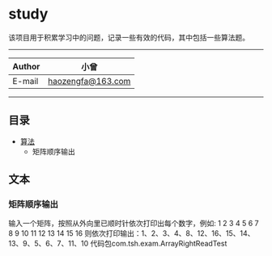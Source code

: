 study
===========================
该项目用于积累学习中的问题，记录一些有效的代码，其中包括一些算法题。 

****
|Author|小曾|
|---|---
|E-mail|haozengfa@163.com

****
## 目录
* [算法](#算法)
    * 矩阵顺序输出

文本
------
### 矩阵顺序输出
输入一个矩阵，按照从外向里已顺时针依次打印出每个数字，例如:
1   2	  3	  4
5	  6	  7	  8
9	  10	11	12
13	14	15	16
则依次打印输出：1、2、3、4、8、12、16、15、14、13、9、5、6、7、11、10
代码包com.tsh.exam.ArrayRightReadTest

